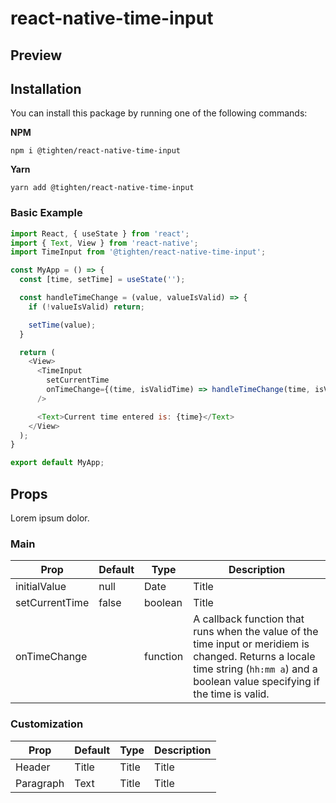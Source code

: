 # react-native-time-input

## Preview

## Installation

You can install this package by running one of the following  commands:

**NPM**

`npm i @tighten/react-native-time-input`

**Yarn**

`yarn add @tighten/react-native-time-input`

### Basic Example

```js
import React, { useState } from 'react';
import { Text, View } from 'react-native';
import TimeInput from '@tighten/react-native-time-input';

const MyApp = () => {
  const [time, setTime] = useState('');

  const handleTimeChange = (value, valueIsValid) => {
    if (!valueIsValid) return;

    setTime(value);
  }

  return (
    <View>
      <TimeInput 
        setCurrentTime 
        onTimeChange={(time, isValidTime) => handleTimeChange(time, isValidTime)} 
      />

      <Text>Current time entered is: {time}</Text>
    </View>
  );
}

export default MyApp;
```

## Props
Lorem ipsum dolor.

### Main
| Prop         | Default     | Type        | Description |
| ------------ | ----------- | ----------- | ----------- |
| initialValue | null | Date | Title |
| setCurrentTime | false | boolean | Title |
| onTimeChange |  | function | A callback function that runs when the value of the time input or meridiem is changed. Returns a locale time string (`hh:mm a`) and a boolean value specifying if the time is valid. |

### Customization
| Prop        | Default     | Type        | Description |
| ----------- | ----------- | ----------- | ----------- |
| Header      | Title       | Title       | Title       |
| Paragraph   | Text        | Title       | Title       |

